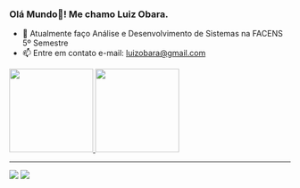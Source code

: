 ### Olá Mundo👋! Me chamo Luiz Obara.

- 🌱 Atualmente faço Análise e Desenvolvimento de Sistemas na FACENS 5º Semestre
- 📫 Entre em contato e-mail: luizobara@gmail.com

<div align="start">
  <a href="https://github.com/GustavoObara"><img height="150em" src="https://github-readme-stats.vercel.app/api?username=Gustavoobara&show_icons=true&theme=transparent&include_all_commits=true&count_private=true"/>
  <a href="https://github.com/GustavoObara"><img height="150em" src="https://github-readme-stats.vercel.app/api/top-langs/?username=GustavoObara&layout=compact&theme=transparent"/>
</div>
  
<hr>
  
<div>
  <!-- <a href="https://instagram.com/luizobara" target="_blank"><img src="https://img.shields.io/badge/-Instagram-%23E4405F?style=for-the-badge&logo=instagram&logoColor=white" target="_blank"></a>
  #<a href="https://discord.gg/wGhJEYF3" target="_blank"><img src="https://img.shields.io/badge/Discord-7289DA?style=for-the-badge&logo=discord&logoColor=white" target="_blank"></a> -->
  <a href="https://www.linkedin.com/in/luiz-obara-544945218/" target="_blank"><img src="https://img.shields.io/badge/-LinkedIn-%230077B5?style=for-the-badge&logo=linkedin&logoColor=white" target="_blank"></a>
  <a href = "mailto:luizobara@gmail.com"><img src="https://img.shields.io/badge/-Gmail-%23333?style=for-the-badge&logo=gmail&logoColor=white" target="_blank"></a>
</div>
